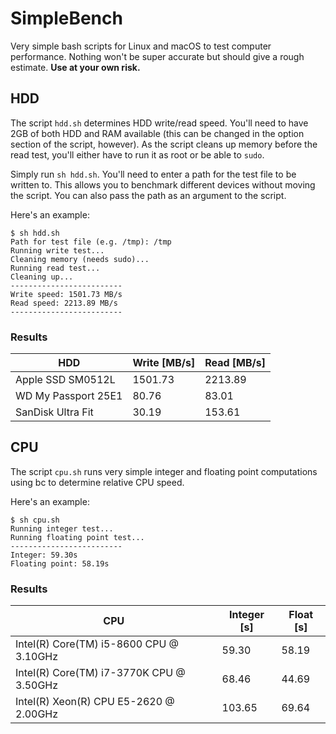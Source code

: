 # SimpleBench

Very simple bash scripts for Linux and macOS to test computer performance. Nothing won't be super accurate but should give a rough estimate. **Use at your own risk.**

## HDD

The script ```hdd.sh``` determines HDD write/read speed. You'll need to have 2GB of both HDD and RAM available (this can be changed in the option section of the script, however). As the script cleans up memory before the read test, you'll either have to run it as root or be able to ```sudo```.

Simply run ```sh hdd.sh```. You'll need to enter a path for the test file to be written to. This allows you to benchmark different devices without moving the script. You can also pass the path as an argument to the script.

Here's an example:

```
$ sh hdd.sh
Path for test file (e.g. /tmp): /tmp
Running write test...
Cleaning memory (needs sudo)...
Running read test...
Cleaning up...
-------------------------
Write speed: 1501.73 MB/s
Read speed: 2213.89 MB/s
-------------------------
```

### Results

| HDD | Write [MB/s] | Read [MB/s] |
| --- | ---- | ----- |
| Apple SSD SM0512L   | 1501.73  | 2213.89  |
| WD My Passport 25E1  | 80.76  |  83.01 |
| SanDisk Ultra Fit   | 30.19  | 153.61  |


## CPU

The script ```cpu.sh``` runs very simple integer and floating point computations using bc to determine relative CPU speed.

Here's an example:

```
$ sh cpu.sh
Running integer test...
Running floating point test...
-------------------------
Integer: 59.30s
Floating point: 58.19s
```

### Results

| CPU | Integer [s] | Float [s] |
| --- | ----------- | --------- |
| Intel(R) Core(TM) i5-8600 CPU @ 3.10GHz | 59.30 | 58.19 |
| Intel(R) Core(TM) i7-3770K CPU @ 3.50GHz |  68.46 | 44.69 |
| Intel(R) Xeon(R) CPU E5-2620 @ 2.00GHz  | 103.65 | 69.64 |
